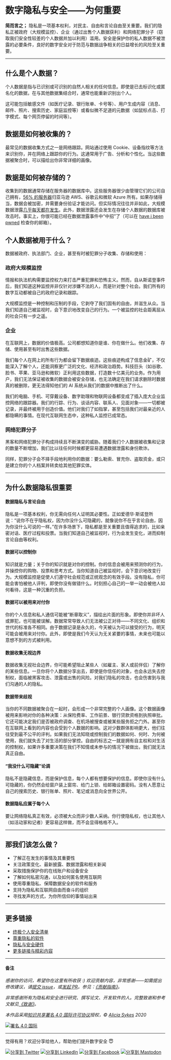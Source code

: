 # 数字隐私与安全——为何重要

**简而言之；** 隐私是一项基本权利，对民主、自由和言论自由至关重要。我们的隐私正被政府（大规模监控）、企业（通过出售个人数据获利）和网络犯罪分子（窃取我们安全性较差的个人数据并加以利用）滥用。安全是保护你的私人数据不被泄露的必要条件，良好的数字安全对于防范与数据战争相关的日益增长的风险至关重要。

----

## 什么是个人数据？
个人数据是指与已识别或可识别的自然人相关的任何信息。即使是已去标识化或匿名化的数据，在与其他数据集结合时，通常也能重新识别出个人。

这可能包括敏感文件（如医疗记录、银行账单、卡号等）、用户生成内容（消息、邮件、照片、搜索历史、家庭监控等）或看似微不足道的元数据（如鼠标点击、打字模式、每个网页停留的时间等）。

## 数据是如何被收集的？
最常见的数据收集方式之一是网络跟踪。网站通过使用 Cookie、设备指纹等方法来识别你，并在网络上跟踪你的行为。这通常用于广告、分析和个性化。当这些数据被聚合时，可以描绘出你非常详细的画像。

## 数据是如何被存储的？
收集到的数据通常存储在服务器的数据库中。这些服务器很少由管理它们的公司自己拥有，[56% 的服务器](https://www.canalys.com/newsroom/global-cloud-market-Q3-2019)归亚马逊 AWS、谷歌云和微软 Azure 所有。如果存储得当，数据会被加密，并需要身份验证才能访问。但实际情况往往并非如此，大规模数据泄露[几乎每天都在发生](https://selfkey.org/data-breaches-in-2019/)。此外，数据泄露还会发生在存储个人数据的数据库被攻击时。事实上，你很可能已经在数据泄露事件中“中招”了（可以在 [have i been pwned](https://haveibeenpwned.com) 检查你的邮箱）。

## 个人数据被用于什么？

数据被政府、执法部门、企业，甚至有时被犯罪分子收集、存储和使用：

### 政府大规模监控
情报和执法机构需要监控权力来打击严重犯罪和恐怖主义。然而，自从斯诺登事件后，我们知道这种监控并非仅针对涉嫌不法的人，而是针对整个社会。我们所有的数字互动都被自己的政府记录和跟踪。

大规模监控是一种控制和压制的手段，它剥夺了我们固有的自由，并滋生从众。当我们知道自己被监视时，会下意识地改变自己的行为。一个被监控的社会距离屈从的社会只有一步之遥。

### 企业
在互联网上，数据的价值极高。公司都想知道你是谁、你在做什么。他们收集、存储、使用甚至有时出售这些数据。

我们每个人在网上的所有行为都会留下数据痕迹。这些痕迹构成了信息金矿，不仅能深入了解个人，还能洞察更广泛的文化、经济和政治趋势。科技巨头（如谷歌、脸书、苹果、亚马逊和微软）正利用这些数据，打造数十亿美元的业务。作为用户，我们无法保证被收集的数据会被安全存储，也无法确定在我们请求删除时数据真的被删除，更无法得知他们的 AI 系统从我们的数据中推断出了什么。

我们的电脑、手机、可穿戴设备、数字助理和物联网设备都变成了插入庞大企业监控网络的跟踪器。我们的行踪、行为、谈话内容、联系人、见面对象——一切都被记录，并最终被用于创造价值。他们对我们了如指掌，甚至包括我们对最亲近的人都隐瞒的事情。在现代互联网生态中，这种私人监控已成常态。

### 网络犯罪分子
黑客和网络犯罪分子构成持续且不断演变的威胁。随着我们个人数据被收集和记录的数量不断增加，我们比以往任何时候都更容易遭遇数据泄露和身份欺诈。

同样，犯罪分子会不择手段地利用你的数据：要么勒索、冒充你、盗取资金，或只是建立你的个人档案并转卖给其他犯罪实体。

---

## 为什么数据隐私很重要

#### 数据隐私与言论自由
隐私是一项基本权利，你无需向任何人证明其必要性。正如爱德华·斯诺登所说：“说你不在乎隐私权，因为你没什么可隐藏的，就像说你不在乎言论自由，因为你没什么可说的一样。”在许多场景下，隐私都是至关重要且值得追求的，比如亲密对话、医疗过程和投票。当我们知道自己被监视时，行为会发生变化，进而抑制言论自由等权利。

#### 数据可以控制你
知识就是力量；关于你的知识就是对你的控制。你的信息会被用来预测你的行为，并操控你的购物、投票和思考方式。当你知道自己被监视时，会下意识地改变行为。大规模监控是促使人们遵守社会规范或正统观念的有效手段。没有隐私，你可能会害怕被他人评判，即使你没有做错什么。时刻担心自己的一举一动会被他人如何看待，这是一种沉重的负担。

#### 数据可以被用来对付你
你的个人信息和私人通信可能被“断章取义”，描绘出片面的形象。即使你并非坏人或罪犯，也可能被误解。数据常常导致人们无法被公正对待——不同文化、组织和世代的标准各不相同。由于数据记录是永久的，今天被认为可以接受的行为，明天可能会被用来对付你。此外，即使是我们今天认为无关紧要的事情，未来也可能以意想不到的方式被利用。

#### 数据收集无视边界
数据收集无视社会边界，你可能希望阻止某些人（如雇主、家人或前伴侣）了解你的某些信息。一旦你将个人数据分享出去，即使是你信任的对象，也会永远失去控制权，面临被黑客攻击、泄露或出售的风险。对我们隐私的攻击，也会伤害到与我们沟通的人的隐私。

#### 数据带来歧视
当你的不同数据被聚合在一起时，会形成一个非常完整的个人画像。这个数据画像被用来影响对你的各种决策：从保险费率、工作前景、银行贷款资格到执照审批。它还可能决定我们是否被政府调查、在机场被搜查或被某些服务拒之门外。甚至你在互联网上看到的内容也会受到个人数据的影响。这对少数群体影响更大，他们往往受到最不公平的评判。如果我们无法知晓或控制我们的数据如何、何时、为何被使用，我们就失去了对生活的部分掌控。自由的标志之一就是拥有自主权和对生活的控制权，如果许多重要决策在我们不知情或未参与的情况下被做出，我们就无法真正自由。

#### “我没什么可隐藏”论调
隐私不是隐藏信息，而是保护信息，每个人都有想要保护的信息。即使你没有什么可隐藏的，你仍然会给窗户装上窗帘、给门上锁、给邮箱设置密码。没有人愿意让自己的搜索历史、银行账单、照片、笔记或消息向全世界公开。

#### 数据隐私应属于每个人
要让网络隐私真正有效，必须被大众而非少数人采纳。你行使隐私权，也让其他人（如活动家和记者）更容易这样做，而不会显得格格不入。

----

## 那我们该怎么做？

- 了解正在发生的事情及其重要性
- 关注政策变化、最新披露、数据泄露和相关新闻
- 采取措施保护你的在线账户和设备安全
- 了解如何私密沟通，以及如何匿名使用互联网
- 使用尊重隐私、保障数据安全的软件和服务
- 支持为隐私和互联网自由而奋斗的组织
- 寻找发声的方式，为你所信仰的事情站出来

----

## 更多链接
- [终极个人安全清单](/README.md)
- [尊重隐私的软件](https://github.com/Lissy93/awesome-privacy)
- [隐私与安全硬件](/6_Privacy_and-Security_Gadgets.md)
- [更多链接与精彩内容](/4_Privacy_And_Security_Links.md)

----

#### 备注

*感谢你的访问，希望你在这里有所收获 :) 欢迎贡献内容，非常感谢——如需提出修改建议，请[提交 issue](https://github.com/Lissy93/personal-security-checklist/issues/new/choose)，或[发起 PR](https://github.com/Lissy93/personal-security-checklist/pull/new/master)。参见：[《贡献指南》](/.github/CONTRIBUTING.md)。*

*非常感谢所有为隐私和安全进行研究、撰写论文、开发软件的人。完整致谢和参考文献见[《致谢》](/ATTRIBUTIONS.md)。*

*本作品采用[知识共享署名 4.0 国际许可协议](https://creativecommons.org/licenses/by/4.0/)授权，© [Alicia Sykes](https://aliciasykes.com) 2020*

[![署名 4.0 国际](https://licensebuttons.net/l/by/3.0/88x31.png)](https://github.com/Lissy93/personal-security-checklist/blob/master/LICENSE.md)

----

觉得有用？欢迎分享给他人，帮助他们提升数字安全 😇

[![分享到 Twitter](https://img.shields.io/badge/Share-Twitter-17a2f3?style=for-the-badge&logo=Twitter)](http://twitter.com/share?text=Check%20out%20the%20Personal%20Cyber%20Security%20Checklist-%20an%20ultimate%20list%20of%20tips%20for%20protecting%20your%20digital%20security%20and%20privacy%20in%202020%2C%20with%20%40Lissy_Sykes%20%F0%9F%94%90%20%20%F0%9F%9A%80&url=https://github.com/Lissy93/personal-security-checklist)
[![分享到 LinkedIn](https://img.shields.io/badge/Share-LinkedIn-0077b5?style=for-the-badge&logo=LinkedIn)](http://www.linkedin.com/shareArticle?mini=true&url=https://github.com/Lissy93/personal-security-checklist&title=The%20Ultimate%20Personal%20Cyber%20Security%20Checklist&summary=%F0%9F%94%92%20A%20curated%20list%20of%20100%2B%20tips%20for%20protecting%20digital%20security%20and%20privacy%20in%202020&source=https://github.com/Lissy93)
[![分享到 Facebook](https://img.shields.io/badge/Share-Facebook-4267b2?style=for-the-badge&logo=Facebook)](https://www.linkedin.com/shareArticle?mini=true&url=https%3A//github.com/Lissy93/personal-security-checklist&title=The%20Ultimate%20Personal%20Cyber%20Security%20Checklist&summary=%F0%9F%94%92%20A%20curated%20list%20of%20100%2B%20tips%20for%20protecting%20digital%20security%20and%20privacy%20in%202020&source=)
[![分享到 Mastodon](https://img.shields.io/badge/Share-Mastodon-56a7e1?style=for-the-badge&logo=Mastodon)](https://mastodon.social/web/statuses/new?text=Check%20out%20the%20Ultimate%20Personal%20Cyber%20Security%20Checklist%20by%20%40Lissy93%20on%20%23GitHub%20%20%F0%9F%94%90%20%E2%9C%A8)
